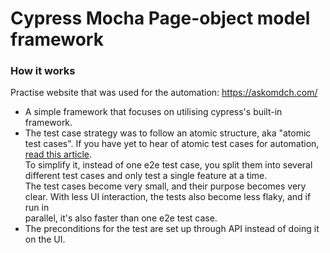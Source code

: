 # Cypress Mocha Page-object model framework

### **How it works**

Practise website that was used for the automation: https://askomdch.com/

- A simple framework that focuses on utilising cypress's built-in framework.
- The test case strategy was to follow an atomic structure, aka "atomic test cases". If you have yet to hear of atomic test cases for automation, [read this article](https://testguild.com/atomic-tests/).  
To simplify it, instead of one e2e test case, you split them into several different test cases and only test a single feature at a time.  
The test cases become very small, and their purpose becomes very clear.
With less UI interaction, the tests also become less flaky, and if run in  
parallel, it's also faster than one e2e test case.
- The preconditions for the test are set up through API instead of doing it on the UI.
